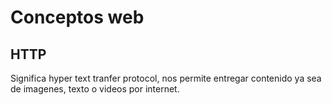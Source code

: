 Conceptos web
=====

HTTP
-----------
Significa hyper text tranfer protocol, nos permite entregar contenido ya sea de imagenes, texto o videos por internet.

